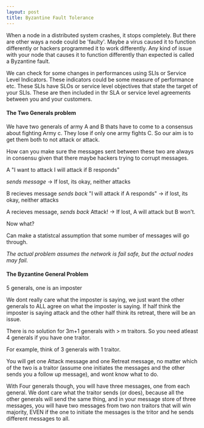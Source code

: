 ```yaml
---
layout: post
title: Byzantine Fault Tolerance
---
```



When a node in a distributed system crashes, it stops completely. But there are other ways a node could be 'faulty'. Maybe a virus caused it to function differently or hackers programmed it to work differently. Any kind of issue with your node that causes it to function differently than expected is called a Byzantine fault.

We can check for some changes in performances using SLIs or Service Level Indicators. These indicators could be some measure of performance etc. These SLIs have SLOs or service level objectives that state the target of your SLIs. These are then included in thr SLA or service level agreements between you and your customers.


#### The Two Generals problem

We have two generals of army A and B thats have to come to a consensus about fighting Army c. They lose if only one army fights C. So our aim is to get them both to not attack or attack.

How can you make sure the messages sent between these two are always in consensu given that there maybe hackers trying to corrupt messages.

A
"I want to attack
I will attack if B responds"

*sends message* -> If lost, its okay, neither attacks

B recieves message
*sends back* "I will attack if A responds" -> if lost, its okay, neither attacks

A recieves message, 
*sends back* Attack! -> If lost, A will attack but B won't.

Now what?

Can make a statistcal assumption that some number of messages will go through.

*The actual problem assumes the network is fail safe, but the actual nodes may fail.*

#### The Byzantine General Problem

5 generals, one is an imposter 

We dont really care what the imposter is saying, we just want the other generals to ALL agree on what the imposter is saying. If half think the imposter is saying attack and the other half think its retreat, there will be an issue. 

There is no solution for 3m+1 generals with > m traitors. So you need atleast 4 generals if you have one traitor.

For example, think of 3 generals with 1 traitor.

You will get one Attack message and one Retreat message, no matter which of the two is a traitor (assume one initiates the messages and the other sends you a follow up message), and wont know what to do.

With Four generals though, you will have three messages, one from each general. We dont care what the traitor sends (or does), because all the other generals will send the same thing, and in your message store of three messages, you will have two messages from two non traitors that will win majority, EVEN if the one to initiate the messages is the tritor and he sends different messages to all. 


